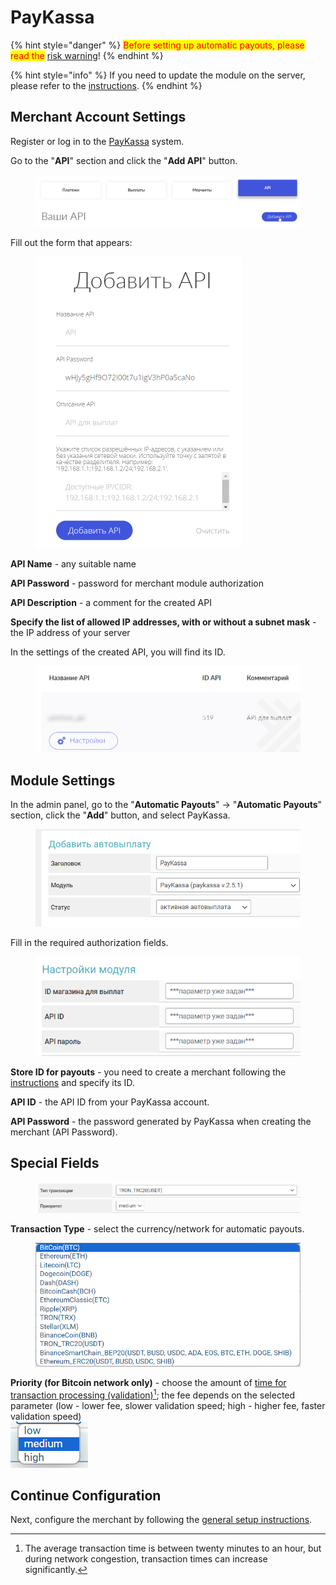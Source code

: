 # PayKassa

{% hint style="danger" %}
<mark style="color:red;">Before setting up automatic payouts, please read the</mark> [risk warning](https://premium.gitbook.io/main/osnovnye-nastroiki/merchanty-i-avtovyplaty/avtovyplat/preduprezhdenie-o-riskakh)!
{% endhint %}

{% hint style="info" %}
If you need to update the module on the server, please refer to the [instructions](https://premium.gitbook.io/main/osnovnye-nastroiki/faq/obnovlenie-failov-skripta-na-servere/kak-obnovit-faily-na-servere#moduli-merchantov-i-avtovyplat).
{% endhint %}

## Merchant Account Settings

Register or log in to the [PayKassa](https://paykassa.pro/) system.

Go to the "**API**" section and click the "**Add API**" button.

<figure><img src="../../../.gitbook/assets/image (1255)_eng.png" alt=""><figcaption></figcaption></figure>

Fill out the form that appears:

<figure><img src="../../../.gitbook/assets/image (1256)_eng.png" alt="" width="330"><figcaption></figcaption></figure>

**API Name** - any suitable name

**API Password** - password for merchant module authorization

**API Description** - a comment for the created API

**Specify the list of allowed IP addresses, with or without a subnet mask** - the IP address of your server

In the settings of the created API, you will find its ID.

<figure><img src="../../../.gitbook/assets/image (1257)_eng.png" alt=""><figcaption></figcaption></figure>

## **Module Settings**

In the admin panel, go to the "**Automatic Payouts**" -> "**Automatic Payouts**" section, click the "**Add**" button, and select PayKassa.

<figure><img src="../../../.gitbook/assets/image (1254)_eng.png" alt="" width="512"><figcaption></figcaption></figure>

Fill in the required authorization fields.

<figure><img src="../../../.gitbook/assets/image (1258)_eng.png" alt="" width="447"><figcaption></figcaption></figure>

**Store ID for payouts** - you need to create a merchant following the [instructions](https://premium.gitbook.io/rukovodstvo-polzovatelya/osnovnye-nastroiki/merchanty-i-avtovyplaty/merchanty/paykassa#nastroiki-v-lichnom-kabinete-merchanta) and specify its ID.

**API ID** - the API ID from your PayKassa account.

**API Password** - the password generated by PayKassa when creating the merchant (API Password).

## Special Fields

<figure><img src="../../../.gitbook/assets/image (808)_eng.png" alt=""><figcaption></figcaption></figure>

**Transaction Type** - select the currency/network for automatic payouts.

<figure><img src="../../../.gitbook/assets/image (814)_eng.png" alt=""><figcaption></figcaption></figure>

**Priority (for Bitcoin network only)** - choose the amount of [time for transaction processing (validation)](#user-content-fn-1)[^1]; the fee depends on the selected parameter (low - lower fee, slower validation speed; high - higher fee, faster validation speed)\
![](<../../../.gitbook/assets/image (813)_eng.png>)

## Continue Configuration

Next, configure the merchant by following the [general setup instructions](https://premium.gitbook.io/rukovodstvo-polzovatelya/osnovnye-nastroiki/merchanty-i-avtovyplaty/avtovyplaty/obshie-nastroiki-merchantov-avtovyplat).

[^1]: The average transaction time is between twenty minutes to an hour, but during network congestion, transaction times can increase significantly.
